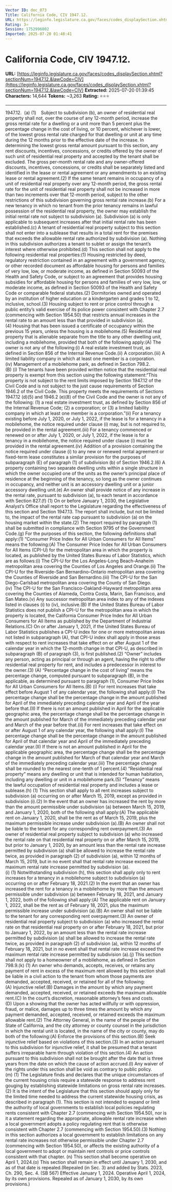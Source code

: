 ```yaml
---
Vector ID: doc_073
Title: California Code, CIV 1947.12.
URL: https://leginfo.legislature.ca.gov/faces/codes_displaySection.xhtml?sectionNum=1947.12.&lawCode=CIV
Rating: 3⭐
Session: 1752996002
Imported: 2025-07-20 01:48:41
---
```


# California Code, CIV 1947.12.

**URL:** [https://leginfo.legislature.ca.gov/faces/codes_displaySection.xhtml?sectionNum=1947.12.&lawCode=CIV](https://leginfo.legislature.ca.gov/faces/codes_displaySection.xhtml?sectionNum=1947.12.&lawCode=CIV)
**Extracted:** 2025-07-20 01:39:45
**Characters:** 14,644
**Tokens:** ~3,263
**Rating:** ⭐⭐⭐

---

1947.12.  (a) (1)   Subject to subdivision (b), an owner of residential real property shall not, over the course of any 12-month period, increase the gross rental rate for a dwelling or a unit more than 5 percent plus the percentage change in the cost of living, or 10 percent, whichever is lower, of the lowest gross rental rate charged for that dwelling or unit at any time during the 12 months prior to the effective date of the increase. In determining the lowest gross rental amount pursuant to this section, any rent discounts, incentives, concessions, or credits offered by the owner of such unit of residential real property and accepted by the tenant shall be excluded. The gross per-month rental rate and any owner-offered discounts, incentives, concessions, or credits shall be separately listed and identified in the lease or rental agreement or any
						amendments to an existing lease or rental agreement.(2) If the same tenant remains in occupancy of a unit of residential real property over any 12-month period, the gross rental rate for the unit of residential real property shall not be increased in more than two increments over that 12-month period, subject to the other restrictions of this subdivision governing gross rental rate increase.(b) For a new tenancy in which no tenant from the prior tenancy remains in lawful possession of the residential real property, the owner may establish the initial rental rate not subject to subdivision (a). Subdivision (a) is only applicable to subsequent increases after that initial rental rate has been established.(c) A tenant of residential real property subject to this section shall not enter into a sublease that results in a total rent for the premises that
						exceeds the allowable rental rate authorized by subdivision (a). Nothing in this subdivision authorizes a tenant to sublet or assign the tenant’s interest where otherwise prohibited.(d) This section shall not apply to the following residential real properties:(1) Housing restricted by deed, regulatory restriction contained in an agreement with a government agency, or other recorded document as affordable housing for persons and families of very low, low, or moderate income, as defined in Section 50093 of the Health and Safety Code, or subject to an agreement that provides housing subsidies for affordable housing for persons and families of very low, low, or moderate income, as defined in Section 50093 of the Health and Safety Code or comparable federal statutes.(2) Dormitories owned and operated by an institution of higher education or a kindergarten
						and grades 1 to 12, inclusive, school.(3) Housing subject to rent or price control through a public entity’s valid exercise of its police power consistent with Chapter 2.7 (commencing with Section 1954.50) that restricts annual increases in the rental rate to an amount less than that provided in subdivision (a).(4) Housing that has been issued a certificate of occupancy within the previous 15 years, unless the housing is a mobilehome.(5) Residential real property that is alienable separate from the title to any other dwelling unit, including a mobilehome, provided that both of the following apply:(A) The owner is not any of the following:(i) A real estate investment trust, as defined in Section 856 of the Internal Revenue Code.(ii) A corporation.(iii) A limited liability company in which at least one member is a corporation.(iv) Management of a mobilehome park, as defined in Section 798.2.(B) (i) The tenants have been provided written notice that the residential real property is exempt from this section using the following statement:“This property is not subject to the rent limits imposed by Section 1947.12 of the Civil Code and is not subject to the just cause requirements of Section 1946.2 of the Civil Code. This property meets the requirements of Sections 1947.12 (d)(5) and 1946.2 (e)(8) of the Civil Code and the owner is not any of the following: (1) a real estate investment trust, as defined by Section 856 of the Internal Revenue Code; (2) a corporation; or (3) a limited liability company
						in which at least one member is a corporation.”(ii) For a tenancy existing before July 1, 2020, or July 1, 2022, if the lease is for a tenancy in a mobilehome, the notice required under clause (i) may, but is not required to, be provided in the rental agreement.(iii) For a tenancy commenced or renewed on or after July 1, 2020, or July 1, 2022, if the lease is for a tenancy in a mobilehome, the notice required under clause (i) must be provided in the rental agreement.(iv) Addition of a provision containing the notice required under clause (i) to any new or renewed rental agreement or fixed-term lease constitutes a similar provision for the purposes of subparagraph (E) of paragraph (1) of subdivision (b) of Section 1946.2.(6) A property containing two separate dwelling units within a single
						structure in which the owner occupied one of the units as the owner’s principal place of residence at the beginning of the tenancy, so long as the owner continues in occupancy, and neither unit is an accessory dwelling unit or a junior accessory dwelling unit.(e) An owner shall provide notice of any increase in the rental rate, pursuant to subdivision (a), to each tenant in accordance with Section 827.(f) (1) On or before January 1, 2030, the Legislative Analyst’s Office shall report to the Legislature regarding the effectiveness of this section and Section 1947.13. The report shall include, but not be limited to, the impact of the rental rate cap pursuant to subdivision (a) on the housing market within the state.(2) The report required by paragraph (1) shall be submitted in compliance with Section 9795 of the Government Code.(g) For the purposes of this section, the following definitions shall apply:(1) “Consumer Price Index for All Urban Consumers for All Items” means the following:(A) The Consumer Price Index for All Urban Consumers for All Items (CPI-U) for the metropolitan area in which the property is located, as published by the United States Bureau of Labor Statistics, which are as follows:(i) The CPI-U for the Los Angeles-Long Beach-Anaheim metropolitan area covering the Counties of Los Angeles and Orange.(ii) The CPI-U for the Riverside-San Bernardino-Ontario metropolitan area covering the Counties of Riverside and San Bernardino.(iii) The CPI-U for the San Diego-Carlsbad metropolitan area covering the County of San Diego.(iv) The CPI-U for the San Francisco-Oakland-Hayward metropolitan area covering the Counties of Alameda, Contra Costa, Marin, San Francisco, and San Mateo.(v) Any successor metropolitan area index to any of the indexes listed in clauses (i) to (iv), inclusive.(B) If the United States Bureau of Labor Statistics does not publish a CPI-U for the metropolitan area in which the property is located, the California Consumer Price Index for All Urban Consumers for All Items as published by the Department of Industrial Relations.(C) On or after January 1, 2021, if the United States Bureau of Labor Statistics publishes a CPI-U index for one or more metropolitan areas not listed in subparagraph (A), that CPI-U index shall apply in those areas with respect to rent increases that take effect on or after August 1 of the calendar year in
						which the 12-month change in that CPI-U, as described in subparagraph (B) of paragraph (3), is first published.(2) “Owner” includes any person, acting as principal or through an agent, having the right to offer residential real property for rent, and includes a predecessor in interest to the owner.(3) (A) “Percentage change in the cost of living” means the percentage change, computed pursuant to subparagraph (B), in the applicable, as determined pursuant to paragraph (1), Consumer Price Index for All Urban Consumers for All Items.(B) (i) For rent increases that take effect before August 1 of any calendar year, the following shall apply:(I) The percentage change shall be the percentage change in the amount published for April of the immediately preceding
						calendar year and April of the year before that.(II) If there is not an amount published in April for the applicable geographic area, the percentage change shall be the percentage change in the amount published for March of the immediately preceding calendar year and March of the year before that.(ii) For rent increases that take effect on or after August 1 of any calendar year, the following shall apply:(I) The percentage change shall be the percentage change in the amount published for April of that calendar year and April of the immediately preceding calendar year.(II) If there is not an amount published in April for the applicable geographic area, the percentage change shall be the percentage change in the amount published for March of that calendar year and March of the immediately preceding
						calendar year.(iii) The percentage change shall be rounded to the nearest one-tenth of 1 percent.(4) “Residential real property” means any dwelling or unit that is intended for human habitation, including any dwelling or unit in a mobilehome park.(5) “Tenancy” means the lawful occupation of residential real property and includes a lease or sublease.(h) (1) This section shall apply to all rent increases subject to subdivision (a) occurring on or after March 15, 2019, except as provided in subdivision (i).(2) In the event that an owner has increased the rent by more than the amount permissible under subdivision (a) between March 15, 2019, and January 1, 2020, both of the following shall apply:(A) The applicable rent on January 1, 2020, shall be the rent as of March 15, 2019, plus the maximum permissible increase under subdivision (a).(B) An owner shall not be liable to the tenant for any corresponding rent overpayment.(3) An owner of residential real property subject to subdivision (a) who increased the rental rate on that residential real property on or after March 15, 2019, but prior to January 1, 2020, by an amount less than the rental rate increase permitted by subdivision (a) shall be allowed to increase the rental rate twice, as provided in paragraph (2) of subdivision (a), within 12 months of March 15, 2019, but in no event shall that rental rate increase exceed the maximum rental rate increase permitted by subdivision (a).(i) (1) Notwithstanding subdivision (h), this section shall apply
						only to rent increases for a tenancy in a mobilehome subject to subdivision (a) occurring on or after February 18, 2021.(2) In the event that an owner has increased the rent for a tenancy in a mobilehome by more than the amount permissible under subdivision (a) between February 18, 2021, and January 1, 2022, both of the following shall apply:(A) The applicable rent on January 1, 2022, shall be the rent as of February 18, 2021, plus the maximum permissible increase under subdivision (a).(B) An owner shall not be liable to the tenant for any corresponding rent overpayment.(3) An owner of residential real property subject to subdivision (a) who increased the rental rate on that residential real property on or after February 18, 2021, but prior to January 1, 2022, by an amount less than the rental rate
						increase permitted by subdivision (a) shall be allowed to increase the rental rate twice, as provided in paragraph (2) of subdivision (a), within 12 months of February 18, 2021, but in no event shall that rental rate increase exceed the maximum rental rate increase permitted by subdivision (a).(j) This section shall not apply to a homeowner of a mobilehome, as defined in Section 798.9.(k) (1) An owner who demands, accepts, receives, or retains any payment of rent in excess of the maximum rent allowed by this section shall be liable in a civil action to the tenant from whom those payments are demanded, accepted, received, or retained for all of the following:(A) Injunctive relief.(B) Damages in the amount by which any payment demanded, accepted, received, or retained exceeds the
						maximum allowable rent.(C) In the court’s discretion, reasonable attorney’s fees and costs.(D) Upon a showing that the owner has acted willfully or with oppression, fraud, or malice, damages up to three times the amount by which any payment demanded, accepted, received, or retained exceeds the maximum allowable rent.(2) The Attorney General, in the name of the people of the State of California, and the city attorney or county counsel in the jurisdiction in which the rental unit is located, in the name of the city or county, may do both of the following:(A) Enforce the provisions of this section.(B) Seek injunctive relief based on violations of this section.(3) In an action pursuant to this
						subdivision for injunctive relief, it shall be presumed that a tenant suffers irreparable harm through violation of this section.(4) An action pursuant to this subdivision shall not be brought after the date that is three years from the date on which the cause of action accrued.(l) Any waiver of the rights under this section shall be void as contrary to public policy.(m) (1) The Legislature finds and declares that the unique circumstances of the current housing crisis require a statewide response to address rent gouging by establishing statewide limitations on gross rental rate increases.(2) It is the intent of the Legislature that this section should apply only for the limited time needed to address the current statewide housing crisis, as described in paragraph (1). This
						section is not intended to expand or limit the authority of local governments to establish local policies regulating rents consistent with Chapter 2.7 (commencing with Section 1954.50), nor is it a statement regarding the appropriate, allowable rental rate increase when a local government adopts a policy regulating rent that is otherwise consistent with Chapter 2.7 (commencing with Section 1954.50).(3) Nothing in this section authorizes a local government to establish limitations on any rental rate increases not otherwise permissible under Chapter 2.7 (commencing with Section 1954.50), or affects the existing authority of a local government to adopt or maintain rent controls or price controls consistent with that chapter. (n) This section shall become operative on April 1, 2024.(o) This section shall remain in effect until January 1, 2030, and as of that date is repealed.(Repealed (in Sec. 3) and added by Stats. 2023, Ch. 290, Sec. 4.   (SB 567)   Effective January 1, 2024.   Operative April 1, 2024, by its own provisions.   Repealed as of January 1, 2030, by its own provisions.)